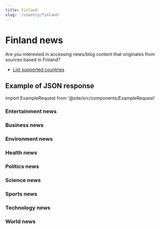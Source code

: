 ```yaml
---
title: Finland
slug: '/country/finland'
---
```


# Finland news

Are you interested in accessing news/blog content that originates from sources based in Finland?

- [List supported countries](/get-articles/countries)

## Example of JSON response

import ExampleRequest from '@site/src/components/ExampleRequest'

### Entertainment news
<ExampleRequest url="https://api.apitube.io/v1/news/articles-demo?limit=2&category=news/Arts_and_Entertainment&country=fi"></ExampleRequest>

### Business news
<ExampleRequest url="https://api.apitube.io/v1/news/articles-demo?limit=2&category=news/Business&country=fi"></ExampleRequest>

### Environment news
<ExampleRequest url="https://api.apitube.io/v1/news/articles-demo?limit=2&category=news/Environment&country=fi"></ExampleRequest>

### Health news
<ExampleRequest url="https://api.apitube.io/v1/news/articles-demo?limit=2&category=news/Health&country=fi"></ExampleRequest>

### Politics news
<ExampleRequest url="https://api.apitube.io/v1/news/articles-demo?limit=2&category=news/Politics&country=fi"></ExampleRequest>

### Science news
<ExampleRequest url="https://api.apitube.io/v1/news/articles-demo?limit=2&category=news/Science&country=fi"></ExampleRequest>

### Sports news
<ExampleRequest url="https://api.apitube.io/v1/news/articles-demo?limit=2&category=news/Sports&country=fi"></ExampleRequest>

### Technology news
<ExampleRequest url="https://api.apitube.io/v1/news/articles-demo?limit=2&category=news/Technology&country=fi"></ExampleRequest>

### World news
<ExampleRequest url="https://api.apitube.io/v1/news/articles-demo?limit=2&category=news/World&country=fi"></ExampleRequest>

